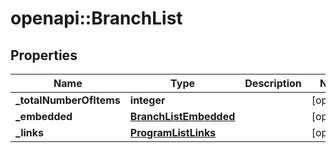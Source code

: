 # openapi::BranchList

## Properties
Name | Type | Description | Notes
------------ | ------------- | ------------- | -------------
**_totalNumberOfItems** | **integer** |  | [optional] 
**_embedded** | [**BranchListEmbedded**](branchList__embedded.md) |  | [optional] 
**_links** | [**ProgramListLinks**](programList__links.md) |  | [optional] 


